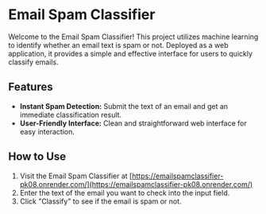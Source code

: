 # Email Spam Classifier

Welcome to the Email Spam Classifier! This project utilizes machine learning to identify whether an email text is spam or not. Deployed as a web application, it provides a simple and effective interface for users to quickly classify emails.

## Features

- **Instant Spam Detection:** Submit the text of an email and get an immediate classification result.
- **User-Friendly Interface:** Clean and straightforward web interface for easy interaction.

## How to Use

1. Visit the Email Spam Classifier at [https://emailspamclassifier-pk08.onrender.com/](https://emailspamclassifier-pk08.onrender.com/)
2. Enter the text of the email you want to check into the input field.
3. Click "Classify" to see if the email is spam or not.
